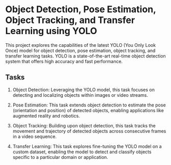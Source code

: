 # Object Detection, Pose Estimation, Object Tracking, and Transfer Learning using YOLO

This project explores the capabilities of the latest YOLO (You Only Look Once) model for object detection, pose estimation, object tracking, and transfer learning tasks. YOLO is a state-of-the-art real-time object detection system that offers high accuracy and fast performance.

## Tasks

1. Object Detection: Leveraging the YOLO model, this task focuses on detecting and localizing objects within images or video streams.

2. Pose Estimation: This task extends object detection to estimate the pose (orientation and position) of detected objects, enabling applications like augmented reality and robotics.

3. Object Tracking: Building upon object detection, this task tracks the movement and trajectory of detected objects across consecutive frames in a video sequence.

4. Transfer Learning: This task explores fine-tuning the YOLO model on a custom dataset, enabling the model to detect and classify objects specific to a particular domain or application.

